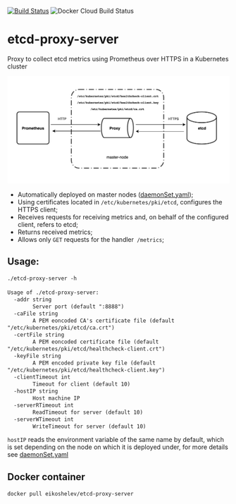 [![Build Status](https://travis-ci.org/eikoshelev/etcd-proxy-server.svg?branch=master)](https://travis-ci.org/eikoshelev/etcd-proxy-server)
![Docker Cloud Build Status](https://img.shields.io/docker/cloud/build/eikoshelev/etcd-proxy-server)

# etcd-proxy-server

Proxy to collect etcd metrics using Prometheus over HTTPS in a Kubernetes cluster

![alt text](assets/scheme.png)

* Automatically deployed on master nodes ([daemonSet.yaml](kubernetes/manifests/daemonSet.yaml));
* Using certificates located in `/etc/kubernetes/pki/etcd`, configures the HTTPS client;
* Receives requests for receiving metrics and, on behalf of the configured client, refers to etcd;
* Returns received metrics;
* Allows only `GET` requests for the handler` /metrics`;

## Usage:

```
./etcd-proxy-server -h

Usage of ./etcd-proxy-server:
  -addr string
    	Server port (default ":8888")
  -caFile string
    	A PEM eoncoded CA's certificate file (default "/etc/kubernetes/pki/etcd/ca.crt")
  -certFile string
    	A PEM eoncoded certificate file (default "/etc/kubernetes/pki/etcd/healthcheck-client.crt")
  -keyFile string
    	A PEM encoded private key file (default "/etc/kubernetes/pki/etcd/healthcheck-client.key")
  -clientTimeout int
    	Timeout for client (default 10)
  -hostIP string
    	Host machine IP
  -serverRTimeout int
    	ReadTimeout for server (default 10)
  -serverWTimeout int
    	WriteTimeout for server (default 10)
```
  
`hostIP` reads the environment variable of the same name by default, which is set depending on the node on which it is deployed under, for more details see [daemonSet.yaml](kubernetes/manifests/daemonSet.yaml#L61)

## Docker container
```
docker pull eikoshelev/etcd-proxy-server
```
